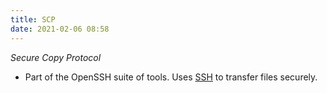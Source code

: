 ```yaml
---
title: SCP
date: 2021-02-06 08:58
---
```

_Secure Copy Protocol_
* Part of the OpenSSH suite of tools. Uses [SSH](2020-11-11--15-45-39Z--ssh.md)
	to transfer files securely.
